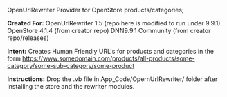 OpenUrlRewriter Provider for OpenStore products/categories; 

**Created For:**
OpenUrlRewriter 1.5 (repo here is modified to run under 9.9.1)
OpenStore 4.1.4 (from creator repo) 
DNN9.9.1 Community (from creator repo/releases)

**Intent:**
Creates Human Friendly URL's for products and categories in the form
https://www.somedomain.com/products/all-products/some-category/some-sub-category/some-product

**Instructions:**
Drop the .vb file in App_Code/OpernUrlRewriter/ folder after installing the store and the rewriter modules.
